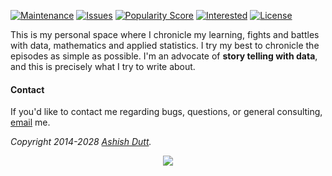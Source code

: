 [![Maintenance](https://img.shields.io/badge/Maintained%3F-yes-green.svg)](https://github.com/duttashi/duttashi.github.io/graphs/commit-activity)
[![Issues](https://img.shields.io/github/issues/duttashi/learnr.svg)](https://github.com/duttashi/duttashi.github.io/issues)
[![Popularity Score](https://img.shields.io/github/forks/duttashi/learnr.svg)](https://github.com/duttashi/duttashi.github.io/network)
[![Interested](https://img.shields.io/github/stars/duttashi/learnr.svg)](https://github.com/duttashi/duttashi.github.io/stargazers)
[![License](https://img.shields.io/badge/license-MIT-blue.svg)](https://github.com/duttashi/duttashi.github.io/blob/master/LICENSE)

This is my personal space where I chronicle my learning, fights and battles with data, mathematics and applied statistics. I try my best to chronicle the episodes as simple as possible. I'm an advocate of **story telling with data**, and this is precisely what I try to write about.



#### Contact
If you'd like to contact me regarding bugs, questions, or general consulting, [email](ashishdutt@yahoo.com.my) me. 

*Copyright 2014-2028 [Ashish Dutt](https://duttashi.github.io/).*

<p align="center">
<a href="https://www.paypal.me/ashishdutt">
<img src="https://www.paypalobjects.com/en_US/i/btn/btn_donate_LG.gif" />
</a>
</p>

